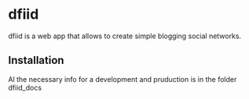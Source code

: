 # dfiid

dfiid is a web app that allows to create simple blogging social networks.

## Installation

Al the necessary info for a development and pruduction is in the folder dfiid_docs

